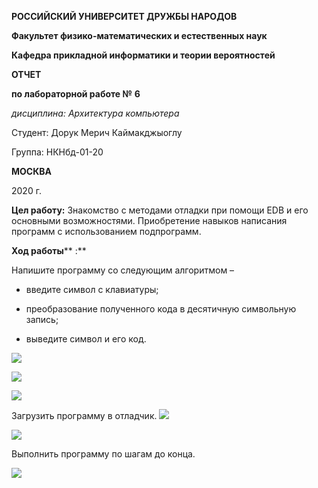 **РОССИЙСКИЙ УНИВЕРСИТЕТ ДРУЖБЫ НАРОДОВ**

**Факультет физико-математических и естественных наук**

**Кафедра прикладной информатики и теории вероятностей**

**ОТЧЕТ**

**по лабораторной работе №**  **6**

_дисциплина: Архитектура компьютера_

Студент: Дорук Мерич Каймакджыоглу

Группа: НКНбд-01-20

**МОСКВА**

2020 г.

**Цел работу:** Знакомство с методами отладки при помощи EDB и его основными возможностями. Приобретение навыков написания программ с использованием подпрограмм.

**Ход работы**** :**

Напишите программу со следующим алгоритмом –

- введите символ с клавиатуры;

- преобразование полученного кода в десятичную символьную запись;

- выведите символ и его код.

![](RackMultipart20211209-4-1gfff7s_html_868995c052de9c0d.png)

![](RackMultipart20211209-4-1gfff7s_html_4fe4b073e8f27211.png)

![](RackMultipart20211209-4-1gfff7s_html_8eb338cacec4c355.png)

Загрузить программу в отладчик. ![](RackMultipart20211209-4-1gfff7s_html_c3f42150ab4c8d1d.png)

![](RackMultipart20211209-4-1gfff7s_html_dc8189c09d0766c1.png)

Выполнить программу по шагам до конца.

![](RackMultipart20211209-4-1gfff7s_html_c2df656ed21e6278.png)
